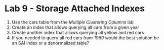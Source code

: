 # Lab 9 - Storage Attached Indexes

1. Use the cars table from the *Multiple Clustering Columns* lab
1. Create an index that allows querying all cars from a given year
1. Create another index that allows querying all yellow and red cars
1. If you needed to query all red cars from *1969* would the best solution be an SAI index or a denormalized table?